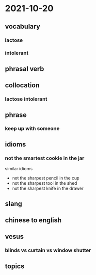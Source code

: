 # 2021-10-20
## vocabulary
### lactose
### intolerant


## phrasal verb

## collocation
### lactose intolerant

## phrase
### keep up with someone

## idioms
### not the smartest cookie in the jar
similar idioms
- not the sharpest pencil in the cup
- not the sharpest tool in the shed
- not the sharpest knife in the drawer

## slang

## chinese to english

## vesus
### blinds vs curtain vs window shutter

## topics
